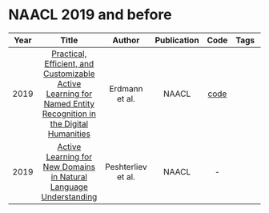 # NAACL 2019 and before

| Year |                                                                        Title                                                                        |       Author       | Publication |                    Code                    | Tags | Notes |
|:----:|:---------------------------------------------------------------------------------------------------------------------------------------------------:|:------------------:|:-----------:|:------------------------------------------:|:----:|:-----:|
| 2019 | [Practical, Efficient, and Customizable Active Learning for Named Entity Recognition in the Digital Humanities](https://aclanthology.org/N19-1231/) |   Erdmann et al.   |    NAACL    | [code](https://github.com/alexerdmann/HER) |      |       |
| 2019 |                       [Active Learning for New Domains in Natural Language Understanding](https://aclanthology.org/N19-2012/)                       | Peshterliev et al. |    NAACL    |                     -                      |      |       |
